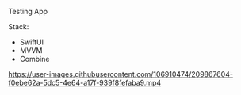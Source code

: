 Testing App

Stack:
- SwiftUI
- MVVM
- Combine


https://user-images.githubusercontent.com/106910474/209867604-f0ebe62a-5dc5-4e64-a17f-939f8fefaba9.mp4

